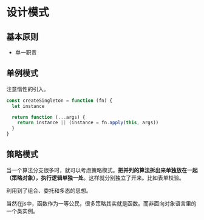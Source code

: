 # 设计模式
## 基本原则
- 单一职责
## 单例模式
注意惰性的引入。
``` js
const createSingleton = function (fn) {
  let instance

  return function (...args) {
    return instance || (instance = fn.apply(this, args))
  }
}
```

## 策略模式
当一个算法分支很多时，就可以考虑策略模式。**把并列的算法拆出来单独放在一起（策略对象），执行逻辑单独一处**。这样就分别独立了开来。比如表单校验。

利用到了组合、委托和多态的思想。

当然在js中，函数作为一等公民，很多策略其实就是函数。而非面向对象语言里的一个类实例。